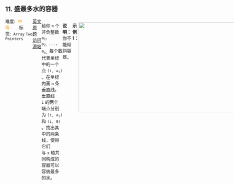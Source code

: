 <div style="font-size: 20px; margin-bottom: 15px; font-weight: bold;">11. 盛最多水的容器</div>
<div style="display: flex; font-size: 14px; justify-content: space-between;"><div><span style="margin-right: 30px;">难度:&nbsp;&nbsp;<label style="color: rgb(255, 161, 25);">中等</label></span><span style="margin-right: 30px;">标签:&nbsp;&nbsp;<code>Array</code>&nbsp;<code>Two Pointers</code></span></div><div><span style="margin-right: 15px;"><a href="https://leetcode.com/problems/container-with-most-water/">英文原题</a></span><span><a href="https://leetcode-cn.com/problems/container-with-most-water/">访问源站</a></span></div>
<hr style="height: 1px; margin: 1em 0px;" />
<p>给你 <code>n</code> 个非负整数 <code>a<sub>1</sub>，a<sub>2，</sub>...，a</code><sub><code>n</code>，</sub>每个数代表坐标中的一个点 <code>(i, a<sub>i</sub>)</code> 。在坐标内画 <code>n</code> 条垂直线，垂直线 <code>i</code> 的两个端点分别为 <code>(i, a<sub>i</sub>)</code> 和 <code>(i, 0)</code> 。找出其中的两条线，使得它们与 <code>x</code> 轴共同构成的容器可以容纳最多的水。</p>

<p><strong>说明：</strong>你不能倾斜容器。</p>

<p> </p>

<p><strong>示例 1：</strong></p>

<p><img alt="" src="https://aliyun-lc-upload.oss-cn-hangzhou.aliyuncs.com/aliyun-lc-upload/uploads/2018/07/25/question_11.jpg" style="height: 287px; width: 600px;" /></p>

<pre>
<strong>输入：</strong>[1,8,6,2,5,4,8,3,7]
<strong>输出：</strong>49 
<strong>解释：</strong>图中垂直线代表输入数组 [1,8,6,2,5,4,8,3,7]。在此情况下，容器能够容纳水（表示为蓝色部分）的最大值为 49。</pre>

<p><strong>示例 2：</strong></p>

<pre>
<strong>输入：</strong>height = [1,1]
<strong>输出：</strong>1
</pre>

<p><strong>示例 3：</strong></p>

<pre>
<strong>输入：</strong>height = [4,3,2,1,4]
<strong>输出：</strong>16
</pre>

<p><strong>示例 4：</strong></p>

<pre>
<strong>输入：</strong>height = [1,2,1]
<strong>输出：</strong>2
</pre>

<p> </p>

<p><strong>提示：</strong></p>

<ul>
	<li><code>n = height.length</code></li>
	<li><code>2 &lt;= n &lt;= 3 * 10<sup>4</sup></code></li>
	<li><code>0 &lt;= height[i] &lt;= 3 * 10<sup>4</sup></code></li>
</ul>

<hr style="height: 1px; margin: 1em 0px;" />
<strong>第1次解答</strong>
```javascript
/**
 * @param {number[]} height
 * @return {number}
 */
var maxArea = function (height) {
  /*
        定义双指针 i, j ，分别表示容器的 左边界 和 右边界，则长度为 (j - i)，宽度为 Math.min(i的宽度, j的宽度)
        计算容积方式： Math.min(height[i], height[j]) * (j - i)，即 长 * 宽，短板 * 长度
        因为容器的体积受限于最小的那个宽度，因此当 i <= j 时，i 往前走， j < i 时， j 往回走
    */
  // 容器左边界
  let i = 0,
    // 容器右边界
    j = height.length - 1,
    // 容器当前能盛的最大值
    currentMax = 0;

  // 当左边界没有超过右边界时候，就一直找最大值
  while (i <= j) {
    // 比较当前最大值，用现有的最大值和当前边界计算出来的最大值比较
    currentMax = Math.max(currentMax, (j - i) * Math.min(height[i], height[j]));
    // 如果左边界 <= 右边界，则 左边界 往前找，反之 右边界 往回找
    if (height[i] <= height[j]) i++;
    else j--;
  }

  // 返回最大的容器体积
  return currentMax;
};
```